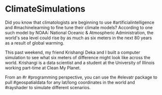 # ClimateSimulations

Did you know that climatologists are beginning to use #artificialintelligence and #machinelearning to fine tune their climate models? According to one such model by NOAA: National Oceanic & Atmospheric Administration, the world's sea level could rise by as much as six meters in the next 80 years as a result of global warming.

This past weekend, my friend Krishangi Deka and I built a computer simulation to see what six meters of difference might look like across the world. Krishangi is a data scientist and a student at the University of Illinois working part-time at Clean My Planet.

From an #r #programming perspective, you can use the #elevatr package to pull #geospatialdata for any lat/long coordinates in the world and #rayshader to simulate different scenarios.
